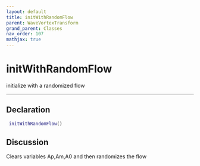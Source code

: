```yaml
---
layout: default
title: initWithRandomFlow
parent: WaveVortexTransform
grand_parent: Classes
nav_order: 107
mathjax: true
---
```


#  initWithRandomFlow

initialize with a randomized flow


---

## Declaration
```matlab
 initWithRandomFlow()
```
## Discussion

  Clears variables Ap,Am,A0 and then randomizes the flow
    
